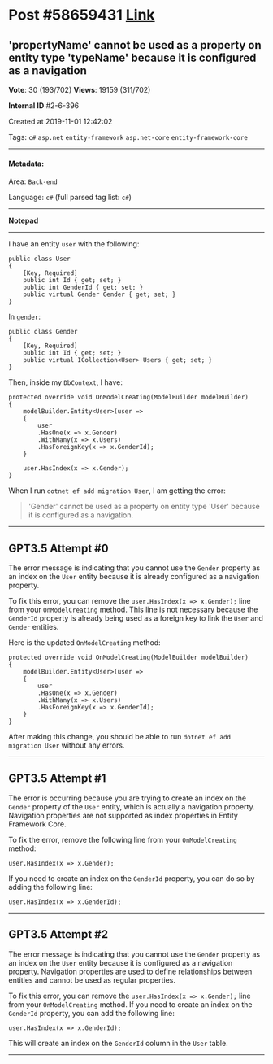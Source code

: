 
# Post \#58659431 [Link](https://stackoverflow.com/questions/58659431/)

## 'propertyName' cannot be used as a property on entity type 'typeName' because it is configured as a navigation

**Vote**: 30 (193/702) **Views**: 19159 (311/702) 

**Internal ID** \#2-6-396

Created at 2019-11-01 12:42:02

Tags: `c#` `asp.net` `entity-framework` `asp.net-core` `entity-framework-core`

----------

#### Metadata:

Area: `Back-end`

Language: `c#` (full parsed tag list: `c#`)

----------

**Notepad**


----------

I have an entity `user` with the following:

```
public class User
{
    [Key, Required]
    public int Id { get; set; }
    public int GenderId { get; set; }
    public virtual Gender Gender { get; set; }
}
```


In `gender`:

```
public class Gender
{
    [Key, Required]
    public int Id { get; set; }
    public virtual ICollection<User> Users { get; set; }
}
```


Then, inside my `DbContext`, I have:

```
protected override void OnModelCreating(ModelBuilder modelBuilder)
{
    modelBuilder.Entity<User>(user =>
    {
        user
        .HasOne(x => x.Gender)
        .WithMany(x => x.Users)
        .HasForeignKey(x => x.GenderId);
    }

    user.HasIndex(x => x.Gender);
}
```


When I run `dotnet ef add migration User`, I am getting the error:

> 'Gender' cannot be used as a property on entity type 'User' because it
  is configured as a navigation.


----------
        
## GPT3.5 Attempt \#0

The error message is indicating that you cannot use the `Gender` property as an index on the `User` entity because it is already configured as a navigation property. 

To fix this error, you can remove the `user.HasIndex(x => x.Gender);` line from your `OnModelCreating` method. This line is not necessary because the `GenderId` property is already being used as a foreign key to link the `User` and `Gender` entities.

Here is the updated `OnModelCreating` method:

```
protected override void OnModelCreating(ModelBuilder modelBuilder)
{
    modelBuilder.Entity<User>(user =>
    {
        user
        .HasOne(x => x.Gender)
        .WithMany(x => x.Users)
        .HasForeignKey(x => x.GenderId);
    }
}
``` 

After making this change, you should be able to run `dotnet ef add migration User` without any errors.

--------

## GPT3.5 Attempt \#1

The error is occurring because you are trying to create an index on the `Gender` property of the `User` entity, which is actually a navigation property. Navigation properties are not supported as index properties in Entity Framework Core.

To fix the error, remove the following line from your `OnModelCreating` method:

```
user.HasIndex(x => x.Gender);
```

If you need to create an index on the `GenderId` property, you can do so by adding the following line:

```
user.HasIndex(x => x.GenderId);
```

--------

## GPT3.5 Attempt \#2

The error message is indicating that you cannot use the `Gender` property as an index on the `User` entity because it is configured as a navigation property. Navigation properties are used to define relationships between entities and cannot be used as regular properties.

To fix this error, you can remove the `user.HasIndex(x => x.Gender);` line from your `OnModelCreating` method. If you need to create an index on the `GenderId` property, you can add the following line:

```
user.HasIndex(x => x.GenderId);
```

This will create an index on the `GenderId` column in the `User` table.

--------
